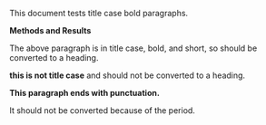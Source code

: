 This document tests title case bold paragraphs.

**Methods and Results**

The above paragraph is in title case, bold, and short, so should be converted to a heading.

**this is not title case** and should not be converted to a heading.

**This paragraph ends with punctuation.**

It should not be converted because of the period.
